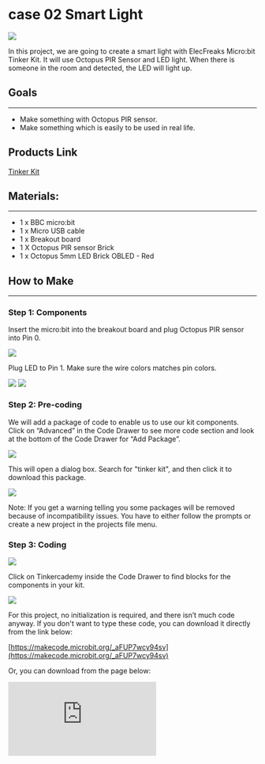 # case 02 Smart Light

![](./images/hEALUQr.jpg)

In this project, we are going to create a smart light with ElecFreaks Micro:bit Tinker Kit. It will use Octopus PIR Sensor and LED light. When there is someone in the room and detected, the LED will light up.


## Goals
---

- Make something with Octopus PIR sensor.
- Make something which is easily to be used in real life.

## Products Link

[Tinker Kit](https://www.elecfreaks.com/micro-bit-tinker-kit.html)

## Materials:
---
- 1 x BBC micro:bit
- 1 x Micro USB cable
- 1 x Breakout board
- 1 X Octopus PIR sensor Brick
- 1 x Octopus 5mm LED Brick OBLED - Red


## How to Make
---

### Step 1: Components

Insert the micro:bit into the breakout board and plug Octopus PIR sensor into Pin 0.

![](./images/y4rPaD2.jpg)

Plug LED to Pin 1. Make sure the wire colors matches pin colors.

![](./images/f2mpSkX.jpg)
![](./images/ZhIpbTH.jpg)

### Step 2: Pre-coding

We will add a package of code to enable us to use our kit components. Click on “Advanced” in the Code Drawer to see more code section and look at the bottom of the Code Drawer for “Add Package”.

![](./images/EbsfYUB.jpg)

This will open a dialog box. Search for "tinker kit", and then click it to download this package.

![](./images/Ry7hl2a.png)

Note: If you get a warning telling you some packages will be removed because of incompatibility issues. You have to either follow the prompts or create a new project in the projects file menu.

### Step 3: Coding

![](./images/LXlAX9g.jpg)

Click on Tinkercademy inside the Code Drawer to find blocks for the components in your kit.

![](./images/LzcSQ8M.jpg)

For this project, no initialization is required, and there isn’t much code anyway.
If you don't want to type these code, you can download it directly from the link below:

[https://makecode.microbit.org/_aFUP7wcy94sv](https://makecode.microbit.org/_aFUP7wcy94sv)

Or, you can download from the page below:

<div
    style={{
        position: 'relative',
        paddingBottom: '60%',
        overflow: 'hidden',
    }}
>
    <iframe
        src="https://makecode.microbit.org/_aFUP7wcy94sv"
        frameborder="0"
        sandbox="allow-popups allow-forms allow-scripts allow-same-origin"
        style={{
            position: 'absolute',
            width: '100%',
            height: '100%',
        }}
    />
</div>

If any motion is detected by the PIR sensor, the light is triggered. Or else, the light is turned off. Quite simple enough.

### Step 4: Success

Success! You have created a simple smart light! Let’s light it up !
